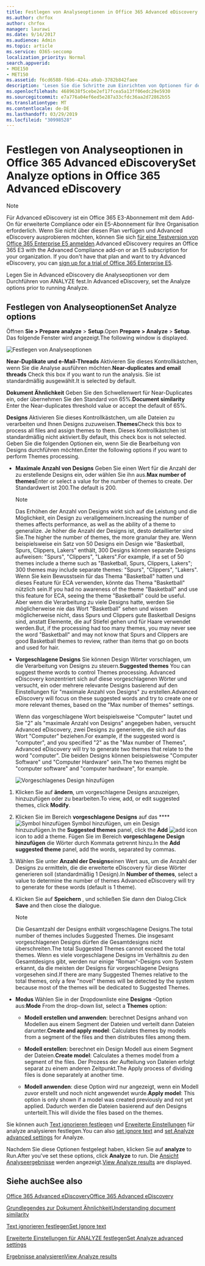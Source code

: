 ```yaml
---
title: Festlegen von Analyseoptionen in Office 365 Advanced eDiscovery
ms.author: chrfox
author: chrfox
manager: laurawi
ms.date: 9/14/2017
ms.audience: Admin
ms.topic: article
ms.service: O365-seccomp
localization_priority: Normal
search.appverid:
- MOE150
- MET150
ms.assetid: f6cd6588-f6b6-424a-a9ab-3782b842faee
description: 'Lesen Sie die Schritte zum Einrichten von Optionen für den Analyseprozess in Office 365 Advanced eDiscovery, einschließlich near-Duplicates, e-Mail-Threads und Designs.  '
ms.openlocfilehash: 4689638f5cebe2ef17fcea5a13ff06edc29e5930
ms.sourcegitcommit: e7a776a04ef6ed5e287a33cfdc36aa2d72862b55
ms.translationtype: MT
ms.contentlocale: de-DE
ms.lasthandoff: 03/29/2019
ms.locfileid: "30998528"
---
```

# <a name="set-analyze-options-in-office-365-advanced-ediscovery"></a><span data-ttu-id="70597-103">Festlegen von Analyseoptionen in Office 365 Advanced eDiscovery</span><span class="sxs-lookup"><span data-stu-id="70597-103">Set Analyze options in Office 365 Advanced eDiscovery</span></span>

> [!NOTE]
> <span data-ttu-id="70597-p101">Für Advanced eDiscovery ist ein Office 365 E3-Abonnement mit dem Add-On für erweiterte Compliance oder ein E5-Abonnement für Ihre Organisation erforderlich. Wenn Sie nicht über diesen Plan verfügen und Advanced eDiscovery ausprobieren möchten, können Sie sich [für eine Testversion von Office 365 Enterprise E5 anmelden](https://go.microsoft.com/fwlink/p/?LinkID=698279).</span><span class="sxs-lookup"><span data-stu-id="70597-p101">Advanced eDiscovery requires an Office 365 E3 with the Advanced Compliance add-on or an E5 subscription for your organization. If you don't have that plan and want to try Advanced eDiscovery, you can [sign up for a trial of Office 365 Enterprise E5](https://go.microsoft.com/fwlink/p/?LinkID=698279).</span></span> 
  
<span data-ttu-id="70597-106">Legen Sie in Advanced eDiscovery die Analyseoptionen vor dem Durchführen von ANALYZE fest.</span><span class="sxs-lookup"><span data-stu-id="70597-106">In Advanced eDiscovery, set the Analyze options prior to running Analyze.</span></span>
  
## <a name="set-analyze-options"></a><span data-ttu-id="70597-107">Festlegen von Analyseoptionen</span><span class="sxs-lookup"><span data-stu-id="70597-107">Set Analyze options</span></span>

<span data-ttu-id="70597-108">Öffnen **Sie \> Prepare analyze** \> **Setup**.</span><span class="sxs-lookup"><span data-stu-id="70597-108">Open **Prepare \> Analyze** \> **Setup**.</span></span> <span data-ttu-id="70597-109">Das folgende Fenster wird angezeigt.</span><span class="sxs-lookup"><span data-stu-id="70597-109">The following window is displayed.</span></span>
  
![Festlegen von Analyseoptionen](media/c3ec7a92-8484-4812-b98c-aa3eb740e5b7.png)
  
 <span data-ttu-id="70597-111">**Near-Duplikate und e-Mail-Threads** Aktivieren Sie dieses Kontrollkästchen, wenn Sie die Analyse ausführen möchten.</span><span class="sxs-lookup"><span data-stu-id="70597-111">**Near-duplicates and email threads** Check this box if you want to run the analysis.</span></span> <span data-ttu-id="70597-112">Sie ist standardmäßig ausgewählt.</span><span class="sxs-lookup"><span data-stu-id="70597-112">It is selected by default.</span></span> 
  
 <span data-ttu-id="70597-113">**Dokument Ähnlichkeit** Geben Sie den Schwellenwert für Near-Duplicates ein, oder übernehmen Sie den Standard von 65%.</span><span class="sxs-lookup"><span data-stu-id="70597-113">**Document similarity** Enter the Near-duplicates threshold value or accept the default of 65%.</span></span> 
  
 <span data-ttu-id="70597-114">**Designs** Aktivieren Sie dieses Kontrollkästchen, um alle Dateien zu verarbeiten und Ihnen Designs zuzuweisen.</span><span class="sxs-lookup"><span data-stu-id="70597-114">**Themes**Check this box to process all files and assign themes to them.</span></span> <span data-ttu-id="70597-115">Dieses Kontrollkästchen ist standardmäßig nicht aktiviert.</span><span class="sxs-lookup"><span data-stu-id="70597-115">By default, this check box is not selected.</span></span> <span data-ttu-id="70597-116">Geben Sie die folgenden Optionen ein, wenn Sie die Bearbeitung von Designs durchführen möchten.</span><span class="sxs-lookup"><span data-stu-id="70597-116">Enter the following options if you want to perform Themes processing.</span></span>
  
- <span data-ttu-id="70597-117">**Maximale Anzahl von Designs** Geben Sie einen Wert für die Anzahl der zu erstellende Designs ein, oder wählen Sie ihn aus.</span><span class="sxs-lookup"><span data-stu-id="70597-117">**Max number of themes**Enter or select a value for the number of themes to create.</span></span> <span data-ttu-id="70597-118">Der Standardwert ist 200.</span><span class="sxs-lookup"><span data-stu-id="70597-118">The default is 200.</span></span> 
    
    > [!NOTE]
    > <span data-ttu-id="70597-119">Das Erhöhen der Anzahl von Designs wirkt sich auf die Leistung und die Möglichkeit, ein Design zu verallgemeinern.</span><span class="sxs-lookup"><span data-stu-id="70597-119">Increasing the number of themes affects performance, as well as the ability of a theme to generalize.</span></span> <span data-ttu-id="70597-120">Je höher die Anzahl der Designs ist, desto detaillierter sind Sie.</span><span class="sxs-lookup"><span data-stu-id="70597-120">The higher the number of themes, the more granular they are.</span></span> <span data-ttu-id="70597-121">Wenn beispielsweise ein Satz von 50 Designs ein Design wie "Basketball, Spurs, Clippers, Lakers" enthält, 300 Designs können separate Designs aufweisen: "Spurs", "Clippers", "Lakers".</span><span class="sxs-lookup"><span data-stu-id="70597-121">For example, if a set of 50 themes include a theme such as "Basketball, Spurs, Clippers, Lakers"; 300 themes may include separate themes: "Spurs", "Clippers", "Lakers".</span></span> <span data-ttu-id="70597-122">Wenn Sie kein Bewusstsein für das Thema "Basketball" hatten und dieses Feature für ECA verwenden, könnte das Thema "Basketball" nützlich sein.</span><span class="sxs-lookup"><span data-stu-id="70597-122">If you had no awareness of the theme "Basketball" and use this feature for ECA, seeing the theme "Basketball" could be useful.</span></span> <span data-ttu-id="70597-123">Aber wenn die Verarbeitung zu viele Designs hatte, werden Sie möglicherweise nie das Wort "Basketball" sehen und wissen möglicherweise nicht, dass Spurs und Clippers gute Basketball Designs sind, anstatt Elemente, die auf Stiefel gehen und für Haare verwendet werden.</span><span class="sxs-lookup"><span data-stu-id="70597-123">But, if the processing had too many themes, you may never see the word "Basketball" and may not know that Spurs and Clippers are good Basketball themes to review, rather than items that go on boots and used for hair.</span></span> 
  
- <span data-ttu-id="70597-124">**Vorgeschlagene Designs** Sie können Design Wörter vorschlagen, um die Verarbeitung von Designs zu steuern.</span><span class="sxs-lookup"><span data-stu-id="70597-124">**Suggested themes** You can suggest theme words to control Themes processing.</span></span> <span data-ttu-id="70597-125">Advanced eDiscovery konzentriert sich auf diese vorgeschlagenen Wörter und versucht, ein oder mehrere relevante Designs basierend auf den Einstellungen für "maximale Anzahl von Designs" zu erstellen.</span><span class="sxs-lookup"><span data-stu-id="70597-125">Advanced eDiscovery will focus on these suggested words and try to create one or more relevant themes, based on the "Max number of themes" settings.</span></span> 
    
    <span data-ttu-id="70597-126">Wenn das vorgeschlagene Wort beispielsweise "Computer" lautet und Sie "2" als "maximale Anzahl von Designs" angegeben haben, versucht Advanced eDiscovery, zwei Designs zu generieren, die sich auf das Wort "Computer" beziehen.</span><span class="sxs-lookup"><span data-stu-id="70597-126">For example, if the suggested word is "computer", and you specified "2" as the "Max number of Themes", Advanced eDiscovery will try to generate two themes that relate to the word "computer".</span></span> <span data-ttu-id="70597-127">Die beiden Designs können beispielsweise "Computer Software" und "Computer Hardware" sein.</span><span class="sxs-lookup"><span data-stu-id="70597-127">The two themes might be "computer software" and "computer hardware", for example.</span></span> 
    
    ![Vorgeschlagenes Design hinzufügen](media/06e9ffd3-a76c-423b-b450-9e465eb9a02f.png)
  
1. <span data-ttu-id="70597-129">Klicken Sie auf **ändern**, um vorgeschlagene Designs anzuzeigen, hinzuzufügen oder zu bearbeiten.</span><span class="sxs-lookup"><span data-stu-id="70597-129">To view, add, or edit suggested themes, click **Modify**.</span></span>
    
2. <span data-ttu-id="70597-130">Klicken Sie im Bereich **vorgeschlagene Designs** auf das \*\*\*\* ![Symbol hinzufügen](media/c2dd8b3a-5a22-412c-a7fa-143f5b2b5612.png) Symbol hinzufügen, um ein Design hinzuzufügen.</span><span class="sxs-lookup"><span data-stu-id="70597-130">In the **Suggested themes** panel, click the **Add** ![add icon](media/c2dd8b3a-5a22-412c-a7fa-143f5b2b5612.png) icon to add a theme.</span></span> <span data-ttu-id="70597-131">Fügen Sie im Bereich **vorgeschlagene Design hinzufügen** die Wörter durch Kommata getrennt hinzu.</span><span class="sxs-lookup"><span data-stu-id="70597-131">In the **Add suggested theme** panel, add the words, separated by commas.</span></span> 
    
3. <span data-ttu-id="70597-132">Wählen Sie unter **Anzahl der Designs**einen Wert aus, um die Anzahl der Designs zu ermitteln, die die erweiterte eDiscovery für diese Wörter generieren soll (standardmäßig 1 Design).</span><span class="sxs-lookup"><span data-stu-id="70597-132">In **Number of themes**, select a value to determine the number of themes Advanced eDiscovery will try to generate for these words (default is 1 theme).</span></span>
    
4. <span data-ttu-id="70597-133">Klicken Sie auf **Speichern** , und schließen Sie dann den Dialog.</span><span class="sxs-lookup"><span data-stu-id="70597-133">Click **Save** and then close the dialogue.</span></span> 
    
    > [!NOTE]
    > <span data-ttu-id="70597-134">Die Gesamtzahl der Designs enthält vorgeschlagene Designs.</span><span class="sxs-lookup"><span data-stu-id="70597-134">The total number of themes includes Suggested Themes.</span></span> <span data-ttu-id="70597-135">Die insgesamt vorgeschlagenen Designs dürfen die Gesamtdesigns nicht überschreiten.</span><span class="sxs-lookup"><span data-stu-id="70597-135">The total Suggested Themes cannot exceed the total themes.</span></span> <span data-ttu-id="70597-136">Wenn es viele vorgeschlagene Designs im Verhältnis zu den Gesamtdesigns gibt, werden nur einige "Roman"-Designs vom System erkannt, da die meisten der Designs für vorgeschlagene Designs vorgesehen sind.</span><span class="sxs-lookup"><span data-stu-id="70597-136">If there are many Suggested Themes relative to the total themes, only a few "novel" themes will be detected by the system because most of the themes will be dedicated to Suggested Themes.</span></span> 
  
- <span data-ttu-id="70597-137">**Modus** Wählen Sie in der Dropdownliste eine **Designs** -Option aus:</span><span class="sxs-lookup"><span data-stu-id="70597-137">**Mode** From the drop-down list, select a **Themes** option:</span></span> 
    
  - <span data-ttu-id="70597-138">**Modell erstellen und anwenden**: berechnet Designs anhand von Modellen aus einem Segment der Dateien und verteilt dann Dateien darunter.</span><span class="sxs-lookup"><span data-stu-id="70597-138">**Create and apply model**: Calculates themes by models from a segment of the files and then distributes files among them.</span></span>
    
  - <span data-ttu-id="70597-139">**Modell erstellen**: berechnet ein Design Modell aus einem Segment der Dateien.</span><span class="sxs-lookup"><span data-stu-id="70597-139">**Create model**: Calculates a themes model from a segment of the files.</span></span> <span data-ttu-id="70597-140">Der Prozess der Aufteilung von Dateien erfolgt separat zu einem anderen Zeitpunkt.</span><span class="sxs-lookup"><span data-stu-id="70597-140">The Apply process of dividing files is done separately at another time.</span></span>
    
  - <span data-ttu-id="70597-141">**Modell anwenden**: diese Option wird nur angezeigt, wenn ein Modell zuvor erstellt und noch nicht angewendet wurde.</span><span class="sxs-lookup"><span data-stu-id="70597-141">**Apply model**: This option is only shown if a model was created previously and not yet applied.</span></span> <span data-ttu-id="70597-142">Dadurch werden die Dateien basierend auf den Designs unterteilt.</span><span class="sxs-lookup"><span data-stu-id="70597-142">This will divide the files based on the themes.</span></span>
    
<span data-ttu-id="70597-143">Sie können auch [Text ignorieren festlegen](set-ignore-text-in-advanced-ediscovery.md) und [Erweiterte Einstellungen](set-analyze-advanced-settings-in-advanced-ediscovery.md) für analyze analysieren festlegen.</span><span class="sxs-lookup"><span data-stu-id="70597-143">You can also [set ignore text](set-ignore-text-in-advanced-ediscovery.md) and [set Analyze advanced settings](set-analyze-advanced-settings-in-advanced-ediscovery.md) for Analyze.</span></span> 
  
<span data-ttu-id="70597-144">Nachdem Sie diese Optionen festgelegt haben, klicken Sie auf **analyze** to Run.</span><span class="sxs-lookup"><span data-stu-id="70597-144">After you've set these options, click **Analyze** to run.</span></span> <span data-ttu-id="70597-145">Die [Ansicht Analyseergebnisse](view-analyze-results-in-advanced-ediscovery.md) werden angezeigt.</span><span class="sxs-lookup"><span data-stu-id="70597-145">[View Analyze results](view-analyze-results-in-advanced-ediscovery.md) are displayed.</span></span> 
  
## <a name="see-also"></a><span data-ttu-id="70597-146">Siehe auch</span><span class="sxs-lookup"><span data-stu-id="70597-146">See also</span></span>

[<span data-ttu-id="70597-147">Office 365 Advanced eDiscovery</span><span class="sxs-lookup"><span data-stu-id="70597-147">Office 365 Advanced eDiscovery</span></span>](office-365-advanced-ediscovery.md)
  
[<span data-ttu-id="70597-148">Grundlegendes zur Dokument Ähnlichkeit</span><span class="sxs-lookup"><span data-stu-id="70597-148">Understanding document similarity</span></span>](understand-document-similarity-in-advanced-ediscovery.md)
  
[<span data-ttu-id="70597-149">Text ignorieren festlegen</span><span class="sxs-lookup"><span data-stu-id="70597-149">Set Ignore text </span></span>](set-ignore-text-in-advanced-ediscovery.md)
  
[<span data-ttu-id="70597-150">Erweiterte Einstellungen für ANALYZE festlegen</span><span class="sxs-lookup"><span data-stu-id="70597-150">Set Analyze advanced settings</span></span>](set-analyze-advanced-settings-in-advanced-ediscovery.md)
  
[<span data-ttu-id="70597-151">Ergebnisse analysieren</span><span class="sxs-lookup"><span data-stu-id="70597-151">View Analyze results</span></span>](view-analyze-results-in-advanced-ediscovery.md)

